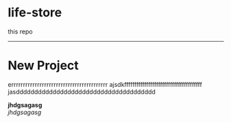 <!-- markdown-->

# life-store

this repo

---

# New Project

<p>errrrrrrrrrrrrrrrrrrrrrrrrrrrrrrrrrrrrrrrr
ajsdkfffffffffffffffffffffffffffffffffffffff
jasdddddddddddddddddddddddddddddddddddddd</p>

**jhdgsagasg**</br>
_jhdgsagasg_
